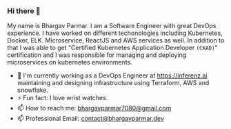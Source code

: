 ### Hi there 👋

My name is Bhargav Parmar. I am a Software Engineer with great DevOps experience. I have worked on different techonologies including Kubernetes, Docker, ELK. Microservice, ReactJS and AWS services as well. In addition to that I was able to get "Certified Kubernetes Application Developer `(CKAD)`" certification and I was responsible for managing and deploying microservices on kubernetes environments.

- 🌱 I'm currently working as a DevOps Engineer at https://inferenz.ai maintaining and designing infrastructure using Terraform, AWS and snowflake.
- ⚡ Fun fact: I love wrist watches.
- 📫 How to reach me: bhargavparmar7080@gmail.com
- 📫 Professional Email: contact@bhargavparmar.dev
<!-- - 🌱 I’m currently learning system design and React as a front-end to develop my personal project. -->
<!-- - 🔭 I’m currently working on a application called BeatBonds (Personal Project), where you can invest in a artist (No real money). -->
<!-- - 🤔 I’m looking a job as a Java Developer/Backend Developer and ready to relocate. -->

<!--
- 👯 I’m looking to collaborate on ...
- 🤔 I’m looking for help with ... 
- 💬 Ask me about ... 
-->

  
<!--
- 😄 Pronouns: ... 
-->
<!--My portfolio [here](https://bhargav0605.github.io/portfolio)-->

<!--
**bhargav0605/bhargav0605** is a ✨ _special_ ✨ repository because its `README.md` (this file) appears on your GitHub profile.

Here are some ideas to get you started:
-->
